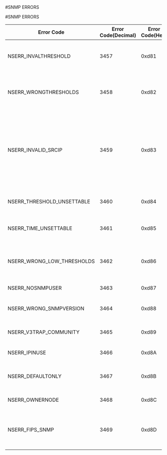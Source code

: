 #SNMP ERRORS

#SNMP ERRORS



<table><thead><tr><th>Error Code</th><th>Error Code(Decimal)</th><th>Error Code(Hex)</th><th>Error Message</th></tr></thead><tbody><tr><td>NSERR_INVALTHRESHOLD</td><td>3457</td><td>0xd81</td><td>Threshold value for this alarm is a percentage (1 - 100)</td></tr><tr><td>NSERR_WRONGTHRESHOLDS</td><td>3458</td><td>0xd82</td><td>Normal threshold must be lower than alarm threshold</td></tr><tr><td>NSERR_INVALID_SRCIP</td><td>3459</td><td>0xd83</td><td>Valid source IP: NSIP, SNIP, MIP. In cluster setup, valid source IP: CLIP, Striped SNIP. In non default partition, valid source IP: SNIP</td></tr><tr><td>NSERR_THRESHOLD_UNSETTABLE</td><td>3460</td><td>0xd84</td><td>Threshold value cannot be set/unset for this alarm</td></tr><tr><td>NSERR_TIME_UNSETTABLE</td><td>3461</td><td>0xd85</td><td>Time interval cannot be set/unset for this alarm</td></tr><tr><td>NSERR_WRONG_LOW_THRESHOLDS</td><td>3462</td><td>0xd86</td><td>Normal threshold must be higher than alarm threshold</td></tr><tr><td>NSERR_NOSNMPUSER</td><td>3463</td><td>0xd87</td><td>SNMP user doesnt exist</td></tr><tr><td>NSERR_WRONG_SNMPVERSION</td><td>3464</td><td>0xd88</td><td>Bind command allowed only for V3 traps</td></tr><tr><td>NSERR_V3TRAP_COMMUNITY</td><td>3465</td><td>0xd89</td><td>V3 traps cannot have community</td></tr><tr><td>NSERR_IPINUSE</td><td>3466</td><td>0xd8A</td><td>IP is used in SNMP trap configuration</td></tr><tr><td>NSERR_DEFAULTONLY</td><td>3467</td><td>0xd8B</td><td>Alarm not supported in non-default partition</td></tr><tr><td>NSERR_OWNERNODE</td><td>3468</td><td>0xd8C</td><td>Owner node not specified or invalid</td></tr><tr><td>NSERR_FIPS_SNMP</td><td>3469</td><td>0xd8D</td><td>Less secure SNMP configuration is not supported in FIPS mode</td></tr></tbody></table>
